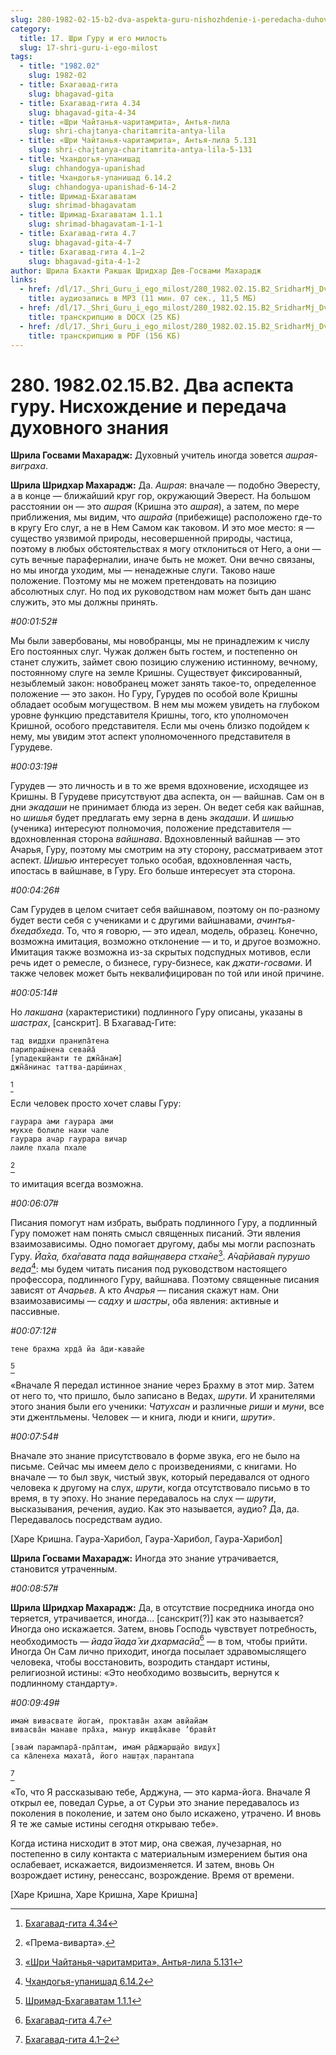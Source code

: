 ```yaml
---
slug: 280-1982-02-15-b2-dva-aspekta-guru-nishozhdenie-i-peredacha-duhovnogo-znaniya
category:
  title: 17. Шри Гуру и его милость
  slug: 17-shri-guru-i-ego-milost
tags:
  - title: "1982.02"
    slug: 1982-02
  - title: Бхагавад-гита
    slug: bhagavad-gita
  - title: Бхагавад-гита 4.34
    slug: bhagavad-gita-4-34
  - title: «Шри Чайтанья-чаритамрита», Антья-лила
    slug: shri-chajtanya-charitamrita-antya-lila
  - title: «Шри Чайтанья-чаритамрита», Антья-лила 5.131
    slug: shri-chajtanya-charitamrita-antya-lila-5-131
  - title: Чхандогья-упанишад
    slug: chhandogya-upanishad
  - title: Чхандогья-упанишад 6.14.2
    slug: chhandogya-upanishad-6-14-2
  - title: Шримад-Бхагаватам
    slug: shrimad-bhagavatam
  - title: Шримад-Бхагаватам 1.1.1
    slug: shrimad-bhagavatam-1-1-1
  - title: Бхагавад-гита 4.7
    slug: bhagavad-gita-4-7
  - title: Бхагавад-гита 4.1–2
    slug: bhagavad-gita-4-1-2
author: Шрила Бхакти Ракшак Шридхар Дев-Госвами Махарадж
links:
  - href: /dl/17._Shri_Guru_i_ego_milost/280_1982.02.15.B2_SridharMj_Dva_aspekta_guru__Nishozhdenie_i_peredacha_duhovnogo_znanija.mp3
    title: аудиозапись в MP3 (11 мин. 07 сек., 11,5 МБ)
  - href: /dl/17._Shri_Guru_i_ego_milost/280_1982.02.15.B2_SridharMj_Dva_aspekta_guru__Nishozhdenie_i_peredacha_duhovnogo_znanija.docx
    title: транскрипцию в DOCX (25 КБ)
  - href: /dl/17._Shri_Guru_i_ego_milost/280_1982.02.15.B2_SridharMj_Dva_aspekta_guru__Nishozhdenie_i_peredacha_duhovnogo_znanija.pdf
    title: транскрипцию в PDF (156 КБ)
---
```


# 280. 1982.02.15.B2. Два аспекта гуру. Нисхождение и передача духовного знания

**Шрила Госвами Махарадж:** Духовный учитель иногда зовется *ашрая-виграха*.

**Шрила Шридхар Махарадж:** Да. *Ашрая*: вначале — подобно Эвересту, а в конце — ближайший круг гор, окружающий Эверест. На большом расстоянии он — это *ашрая* (Кришна это *ашрая*), а затем, по мере приближения, мы видим, что *ашрайа* (прибежище) расположено где-то в кругу Его слуг, а не в Нем Самом как таковом. И это мое место: я — существо уязвимой природы, несовершенной природы, частица, поэтому в любых обстоятельствах я могу отклониться от Него, а они — суть вечные параферналии, иначе быть не может. Они вечно связаны, но мы иногда уходим, мы — ненадежные слуги. Таково наше положение. Поэтому мы не можем претендовать на позицию абсолютных слуг. Но под их руководством нам может быть дан шанс служить, это мы должны принять.

*#00:01:52#*

Мы были завербованы, мы новобранцы, мы не принадлежим к числу Его постоянных слуг. Чужак должен быть гостем, и постепенно он станет служить, займет свою позицию служению истинному, вечному, постоянному слуге на земле Кришны. Существует фиксированный, незыблемый закон: новобранец может занять такое-то, определенное положение — это закон. Но Гуру, Гурудев по особой воле Кришны обладает особым могуществом. В нем мы можем увидеть на глубоком уровне функцию представителя Кришны, того, кто уполномочен Кришной, особого представителя. Если мы очень близко подойдем к нему, мы увидим этот аспект уполномоченного представителя в Гурудеве.

*#00:03:19#*

Гурудев — это личность и в то же время вдохновение, исходящее из Кришны. В Гурудеве присутствуют два аспекта, он — вайшнав. Сам он в дни *экадаши* не принимает блюда из зерен. Он ведет себя как вайшнав, но *шишья* будет предлагать ему зерна в день *экадаши*. И *шишью* (ученика) интересуют полномочия, положение представителя — вдохновленная сторона *вайшнава*. Вдохновленный вайшнав — это Ачарья, Гуру, поэтому мы смотрим на эту сторону, рассматриваем этот аспект. *Шишью* интересует только особая, вдохновленная часть, ипостась в вайшнаве, в Гуру. Его больше интересует эта сторона.

*#00:04:26#*

Сам Гурудев в целом считает себя вайшнавом, поэтому он по-разному будет вести себя с учениками и с другими вайшнавами, *ачинтья-бхедабхеда*. То, что я говорю, — это идеал, модель, образец. Конечно, возможна имитация, возможно отклонение — и то, и другое возможно. Имитация также возможна из-за скрытых подспудных мотивов, если речь идет о ремесле, о бизнесе, гуру-бизнесе, как *джати-госвами*. И также человек может быть неквалифицирован по той или иной причине.

*#00:05:14#*

Но *лакшана* (характеристики) подлинного Гуру описаны, указаны в *шастрах*, [санскрит]. В Бхагавад-Гите:

    тад виддхи пран̣ипа̄тена
    парипраш́нена севайа̄
    [упадекш̣йанти те джн̃а̄нам̇]
    джн̃а̄нинас таттва-дарш́инах̣
[^_ftn1]

Если человек просто хочет славы Гуру:

    гаурара ами гаурара ами
    мукхе болиле нахи чале
    гаурара ачар гаурара вичар
    лаиле пхала пхале
[^_ftn2]

то имитация всегда возможна.

*#00:06:07#*

Писания помогут нам избрать, выбрать подлинного Гуру, а подлинный Гуру поможет нам понять смысл священных писаний. Эти явления взаимозависимы. Одно помогает другому, дабы мы могли распознать Гуру. *Йа̄ха, бха̄гавата пад̣а вайш̣н̣авера стха̄не*[^_ftn3]. *А̄ча̄рйава̄н пурушо веда*[^_ftn4]: мы будем читать писания под руководством настоящего профессора, подлинного Гуру, вайшнава. Поэтому священные писания зависят от *Ачарьев*. А кто *Ачарья* — писания скажут нам. Они взаимозависимы — *садху* и *шастры*, оба явления: активные и пассивные.

*#00:07:12#*

    тене брахма хр̣да̄ йа а̄ди-кавайе
[^_ftn5]

«Вначале Я передал истинное знание через Брахму в этот мир. Затем от него то, что пришло, было записано в Ведах, *шрути*. И хранителями этого знания были его ученики: *Чатухсан* и различные *риши* и *муни*, все эти джентльмены. Человек — и книга, люди и книги, *шрути*».

*#00:07:54#*

Вначале это знание присутствовало в форме звука, его не было на письме. Сейчас мы имеем дело с произведениями, с книгами. Но вначале — то был звук, чистый звук, который передавался от одного человека к другому на слух, *шрути*, когда отсутствовало письмо в то время, в ту эпоху. Но знание передавалось на слух — *шрути*, высказывания, речения, аудио. Как это называется, аудио? Да, да. Передавалось посредствам аудио.

[Харе Кришна. Гаура-Харибол, Гаура-Харибол, Гаура-Харибол]

**Шрила Госвами Махарадж:** Иногда это знание утрачивается, становится утраченным.

*#00:08:57#*

**Шрила Шридхар Махарадж:** Да, в отсутствие посредника иногда оно теряется, утрачивается, иногда… [санскрит(?)] как это называется? Иногда оно искажается. Затем, вновь Господь чувствует потребность, необходимость — *йада̄ йада̄ хи дхармасйа*[^_ftn6] — в том, чтобы прийти. Иногда Он Сам лично приходит, иногда посылает здравомыслящего человека, чтобы восстановить, возродить стандарт истины, религиозной истины: «Это необходимо возвысить, вернутся к подлинному стандарту».

*#00:09:49#*

    имам̇ вивасвате йогам̇, проктава̄н ахам авйайам
    вивасва̄н манаве пра̄ха, манур икш̣ва̄каве ’бравӣт

    [эвам̇ парампара̄-пра̄птам, имам̇ ра̄джарш̣айо видух̣]
    са ка̄ленеха махата̄, його наш̣т̣ах̣ парантапа
[^_ftn7]

«То, что Я рассказываю тебе, Арджуна, — это карма-йога. Вначале Я открыл ее, поведал Сурье, а от Сурьи это знание передавалось из поколения в поколение, и затем оно было искажено, утрачено. И вновь Я те же самые истины сегодня открываю тебе».

Когда истина нисходит в этот мир, она свежая, лучезарная, но постепенно в силу контакта с материальным измерением бытия она ослабевает, искажается, видоизменяется. И затем, вновь Он возрождает истину, ренессанс, возрождение. Время от времени.

[Харе Кришна, Харе Кришна, Харе Кришна]



[^_ftn1]: [Бхагавад-гита 4.34](../notes/bhagavad-gita/bhagavad-gita-4-34.md)

[^_ftn2]: «Према-виварта».

[^_ftn3]: [«Шри Чайтанья-чаритамрита», Антья-лила 5.131](../notes/shri-chajtanya-charitamrita-antya-lila/shri-chajtanya-charitamrita-antya-lila-5-131.md)

[^_ftn4]: [Чхандогья-упанишад 6.14.2](../notes/chhandogya-upanishad/chhandogya-upanishad-6-14-2.md)

[^_ftn5]: [Шримад-Бхагаватам 1.1.1](../notes/shrimad-bhagavatam/shrimad-bhagavatam-1-1-1.md)

[^_ftn6]: [Бхагавад-гита 4.7](../notes/bhagavad-gita/bhagavad-gita-4-7.md)

[^_ftn7]: [Бхагавад-гита 4.1–2](../notes/bhagavad-gita/bhagavad-gita-4-1-2.md)
